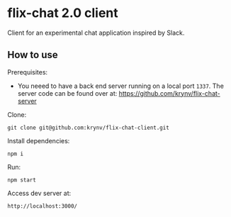 # flix-chat 2.0 client

Client for an experimental chat application inspired by Slack.

## How to use

Prerequisites:
- You neeed to have a back end server running on a local port `1337`. The server code can be found over at: https://github.com/krynv/flix-chat-server

Clone:
    
    git clone git@github.com:krynv/flix-chat-client.git

Install dependencies:

    npm i

Run:

    npm start

Access dev server at:

    http://localhost:3000/


